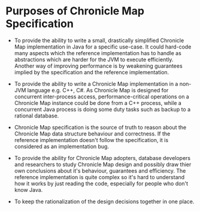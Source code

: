 # Purposes of Chronicle Map Specification

 - To provide the ability to write a small, drastically simplified Chronicle Map implementation in Java
 for a specific use-case. It could hard-code many aspects which the reference implementation has
 to handle as abstractions which are harder for the JVM to execute efficiently. Another way of improving
 performance is by weakening guarantees implied by the specification and the reference implementation.

 - To provide the ability to write a Chronicle Map implementation in a non-JVM language e.g. C++, C#.
 As Chronicle Map is designed for concurrent inter-process access, performance-critical operations
 on a Chronicle Map instance could be done from a C++ process, while a concurrent Java process
 is doing some duty tasks such as backup to a rational database.

 - Chronicle Map specification is the source of truth to reason about the Chronicle Map data
 structure behaviour and correctness. If the reference implementation doesn't follow the
 specification, it is considered as an implementation bug.

 - To provide the ability for Chronicle Map adopters, database developers and researchers to study
 Chronicle Map design and possibly draw thier own conclusions about it's behaviour, guarantees and
 efficiency. The reference implementation is quite complex so it's hard to understand how it
 works by just reading the code, especially for people who don't know
 Java.

 - To keep the rationalization of the design decisions together in one place.
